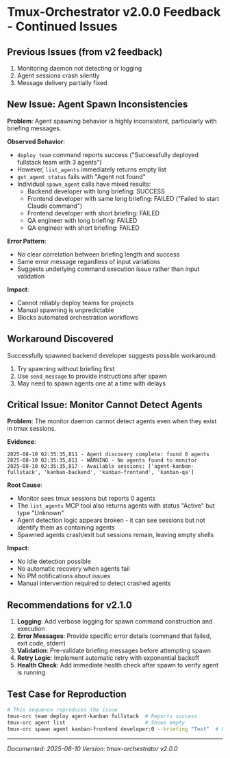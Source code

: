 # Tmux-Orchestrator v2.0.0 Feedback - Continued Issues

## Previous Issues (from v2 feedback)
1. Monitoring daemon not detecting or logging
2. Agent sessions crash silently
3. Message delivery partially fixed

## New Issue: Agent Spawn Inconsistencies

**Problem**: Agent spawning behavior is highly inconsistent, particularly with briefing messages.

**Observed Behavior**:
- `deploy_team` command reports success ("Successfully deployed fullstack team with 3 agents")
- However, `list_agents` immediately returns empty list
- `get_agent_status` fails with "Agent not found"
- Individual `spawn_agent` calls have mixed results:
  - Backend developer with long briefing: SUCCESS
  - Frontend developer with same long briefing: FAILED ("Failed to start Claude command")
  - Frontend developer with short briefing: FAILED
  - QA engineer with long briefing: FAILED
  - QA engineer with short briefing: FAILED

**Error Pattern**:
- No clear correlation between briefing length and success
- Same error message regardless of input variations
- Suggests underlying command execution issue rather than input validation

**Impact**:
- Cannot reliably deploy teams for projects
- Manual spawning is unpredictable
- Blocks automated orchestration workflows

## Workaround Discovered

Successfully spawned backend developer suggests possible workaround:
1. Try spawning without briefing first
2. Use `send_message` to provide instructions after spawn
3. May need to spawn agents one at a time with delays

## Critical Issue: Monitor Cannot Detect Agents

**Problem**: The monitor daemon cannot detect agents even when they exist in tmux sessions.

**Evidence**:
```
2025-08-10 02:35:35,811 - Agent discovery complete: found 0 agents
2025-08-10 02:35:35,811 - WARNING - No agents found to monitor
2025-08-10 02:35:35,817 - Available sessions: ['agent-kanban-fullstack', 'kanban-backend', 'kanban-frontend', 'kanban-qa']
```

**Root Cause**:
- Monitor sees tmux sessions but reports 0 agents
- The `list_agents` MCP tool also returns agents with status "Active" but type "Unknown"
- Agent detection logic appears broken - it can see sessions but not identify them as containing agents
- Spawned agents crash/exit but sessions remain, leaving empty shells

**Impact**:
- No idle detection possible
- No automatic recovery when agents fail
- No PM notifications about issues
- Manual intervention required to detect crashed agents

## Recommendations for v2.1.0

1. **Logging**: Add verbose logging for spawn command construction and execution
2. **Error Messages**: Provide specific error details (command that failed, exit code, stderr)
3. **Validation**: Pre-validate briefing messages before attempting spawn
4. **Retry Logic**: Implement automatic retry with exponential backoff
5. **Health Check**: Add immediate health check after spawn to verify agent is running

## Test Case for Reproduction

```bash
# This sequence reproduces the issue
tmux-orc team deploy agent-kanban fullstack  # Reports success
tmux-orc agent list                          # Shows empty
tmux-orc spawn agent kanban-frontend developer:0 --briefing "Test"  # Historical reference updated
```

---
*Documented: 2025-08-10*
*Version: tmux-orchestrator v2.0.0*
